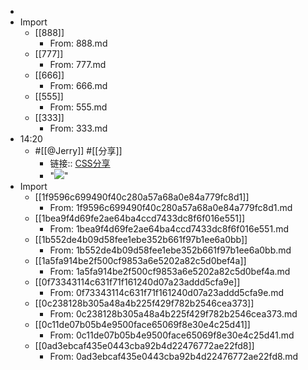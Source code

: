 - 
- Import
    - [[888]]
        - From: 888.md
    - [[777]]
        - From: 777.md
    - [[666]]
        - From: 666.md
    - [[555]]
        - From: 555.md
    - [[333]]
        - From: 333.md
- 14:20
    -  #[[@Jerry]] #[[分享]]
        - 链接:: [CSS分享](((u3dFr7-gj))) 
        - "![](https://firebasestorage.googleapis.com/v0/b/firescript-577a2.appspot.com/o/imgs%2Fapp%2FRoamCN%2FhtAFHcFb7a.png?alt=media&token=550b22f9-7aa0-4594-897d-60238538a486)"
- Import
    - [[1f9596c699490f40c280a57a68a0e84a779fc8d1]]
        - From: 1f9596c699490f40c280a57a68a0e84a779fc8d1.md
    - [[1bea9f4d69fe2ae64ba4ccd7433dc8f6f016e551]]
        - From: 1bea9f4d69fe2ae64ba4ccd7433dc8f6f016e551.md
    - [[1b552de4b09d58fee1ebe352b661f97b1ee6a0bb]]
        - From: 1b552de4b09d58fee1ebe352b661f97b1ee6a0bb.md
    - [[1a5fa914be2f500cf9853a6e5202a82c5d0bef4a]]
        - From: 1a5fa914be2f500cf9853a6e5202a82c5d0bef4a.md
    - [[0f73343114c631f71f161240d07a23addd5cfa9e]]
        - From: 0f73343114c631f71f161240d07a23addd5cfa9e.md
    - [[0c238128b305a48a4b225f429f782b2546cea373]]
        - From: 0c238128b305a48a4b225f429f782b2546cea373.md
    - [[0c11de07b05b4e9500face65069f8e30e4c25d41]]
        - From: 0c11de07b05b4e9500face65069f8e30e4c25d41.md
    - [[0ad3ebcaf435e0443cba92b4d22476772ae22fd8]]
        - From: 0ad3ebcaf435e0443cba92b4d22476772ae22fd8.md
